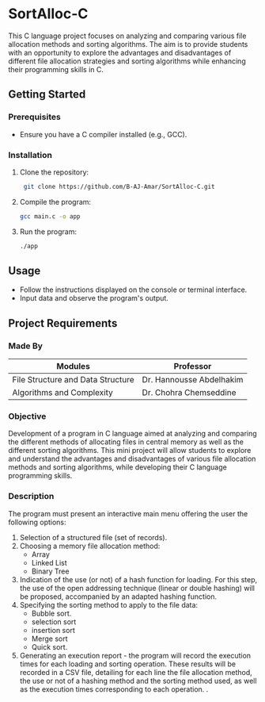 # SortAlloc-C

This C language project focuses on analyzing and comparing various file allocation methods and sorting algorithms. The aim is to provide students with an opportunity to explore the advantages and disadvantages of different file allocation strategies and sorting algorithms while enhancing their programming skills in C.

## Getting Started
### Prerequisites

- Ensure you have a C compiler installed (e.g., GCC).
### Installation

1. Clone the repository:

    ```bash
     git clone https://github.com/B-AJ-Amar/SortAlloc-C.git
    ```

2. Compile the program:

    ```bash
    gcc main.c -o app
    ```

3. Run the program:

    ```bash
    ./app
    ```
## Usage
- Follow the instructions displayed on the console or terminal interface.
- Input data and observe the program's output.
## Project Requirements

### Made By 
| Modules                             | Professor                |
| ----------------------------------- | ------------------------ |
| File Structure and Data Structure   | Dr. Hannousse Abdelhakim |
| Algorithms and Complexity           | Dr. Chohra Chemseddine   |

### Objective
Development of a program in C language aimed at analyzing and comparing the different methods of
allocating files in central memory as well as the different sorting algorithms. This mini project will allow
students to explore and understand the advantages and disadvantages of various file allocation methods and
sorting algorithms, while developing their C language programming skills.

### Description 
The program must present an interactive main menu offering the user the following options:
1. Selection of a structured file (set of records).
2. Choosing a memory file allocation method:
     - Array
     - Linked List
     - Binary Tree
4. Indication of the use (or not) of a hash function for loading. For this step, the use of the open
  addressing technique (linear or double hashing) will be proposed, accompanied by an adapted
  hashing function.
5. Specifying the sorting method to apply to the file data: 
     - Bubble sort.
     - selection sort
     - insertion sort
     - Merge sort
     - Quick sort.
6. Generating an execution report - the program will record the execution times for each loading and
  sorting operation. These results will be recorded in a CSV file, detailing for each line the file
  allocation method, the use or not of a hashing method and the sorting method used, as well as the
  execution times corresponding to each operation. .
